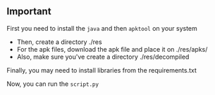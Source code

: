 ## Important
First you need to install the `java` and then `apktool` on your system

- Then, create a directory ./res
- For the apk files, download the apk file and place it on ./res/apks/
- Also, make sure you've create a directory ./res/decompiled

Finally, you may need to install libraries from the requirements.txt

Now, you can run the `script.py`